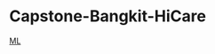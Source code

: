 # Capstone-Bangkit-HiCare

[ML](https://github.com/Winando29/HiCare-For-Your-Healthy-Daily-Life-Mobile-Application/tree/main)
